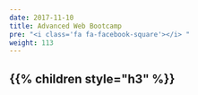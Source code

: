 ```yaml
---
date: 2017-11-10
title: Advanced Web Bootcamp
pre: "<i class='fa fa-facebook-square'></i> "
weight: 113
---
```


{{% children style="h3" %}}
-----------------
